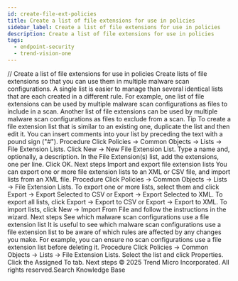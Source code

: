 ```yaml
---
id: create-file-ext-policies
title: Create a list of file extensions for use in policies
sidebar_label: Create a list of file extensions for use in policies
description: Create a list of file extensions for use in policies
tags:
  - endpoint-security
  - trend-vision-one
---
```


/*<![CDATA[*/ $('#title').html($('meta[name=map-description]').attr('content')); /*]]>*/ Create a list of file extensions for use in policies Create lists of file extensions so that you can use them in multiple malware scan configurations. A single list is easier to manage than several identical lists that are each created in a different rule. For example, one list of file extensions can be used by multiple malware scan configurations as files to include in a scan. Another list of file extensions can be used by multiple malware scan configurations as files to exclude from a scan. Tip To create a file extension list that is similar to an existing one, duplicate the list and then edit it. You can insert comments into your list by preceding the text with a pound sign ("#"). Procedure Click Policies → Common Objects → Lists → File Extension Lists. Click New → New File Extension List. Type a name and, optionally, a description. In the File Extension(s) list, add the extensions, one per line. Click OK. Next steps Import and export file extension lists You can export one or more file extension lists to an XML or CSV file, and import lists from an XML file. Procedure Click Policies → Common Objects → Lists → File Extension Lists. To export one or more lists, select them and click Export → Export Selected to CSV or Export → Export Selected to XML. To export all lists, click Export → Export to CSV or Export → Export to XML. To import lists, click New → Import From File and follow the instructions in the wizard. Next steps See which malware scan configurations use a file extension list It is useful to see which malware scan configurations use a file extension list to be aware of which rules are affected by any changes you make. For example, you can ensure no scan configurations use a file extension list before deleting it. Procedure Click Policies → Common Objects → Lists → File Extension Lists. Select the list and click Properties. Click the Assigned To tab. Next steps © 2025 Trend Micro Incorporated. All rights reserved.Search Knowledge Base